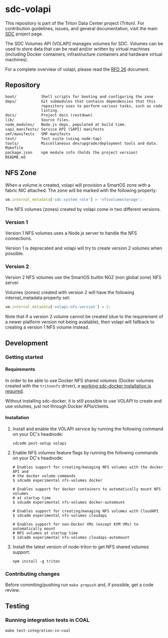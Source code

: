 <!--
    This Source Code Form is subject to the terms of the Mozilla Public
    License, v. 2.0. If a copy of the MPL was not distributed with this
    file, You can obtain one at http://mozilla.org/MPL/2.0/.
-->

<!--
    Copyright (c) 2017, Joyent, Inc.
    Copyright 2022 MNX Cloud, Inc.
-->

# sdc-volapi

This repository is part of the Triton Data Center project (Triton).  For
contribution guidelines, issues, and general documentation, visit the main
[SDC](http://github.com/TritonDataCenter/triton) project page.

The SDC Volumes API (VOLAPI) manages volumes for SDC. Volumes can be used to
store data that can be read and/or written by virtual machines (including Docker
containers, infrastructure containers and hardware virtual machines).

For a complete overview of volapi, please read the
[RFD 26](https://github.com/TritonDataCenter/rfd/blob/master/rfd/0026/README.md)
document.

## Repository

```txt
boot/           Shell scripts for booting and configuring the zone
deps/           Git submodules that contains dependencies that this
                repository uses to perform various tasks, such as code
                linting.
docs/           Project docs (restdown)
lib/            Source files.
node_modules/   Node.js deps, populated at build time.
sapi_manifests/ Service API (SAPI) manifests
smf/manifests   SMF manifests
test/           Test suite (using node-tap)
tools/          Miscellaneous dev/upgrade/deployment tools and data.
Makefile
package.json    npm module info (holds the project version)
README.md
```

## NFS Zone

When a volume is created, volapi will provision a SmartOS zone with a fabric NIC
attached. The zone will be marked with the following property:

```js
vm.internal_metadata['sdc:system_role'] = 'nfsvolumestorage';
```

The NFS volumes (zones) created by volapi come in two different versions.

### Version 1

Version 1 NFS volumes uses a Node.js server to handle the NFS connections.

Version 1 is deprecated and volapi will try to create version 2 volumes
when possible.

### Version 2

Version 2 NFS volumes use the SmartOS builtin NGZ (non global zone) NFS server.

Volumes (zones) created with version 2 will have the following internal_metadata
property set:

```js
vm.internal_metadata['volapi-nfs-version'] = 2;
```

Note that if a version 2 volume cannot be created (due to the requirement of a
newer platform version not being available), then volapi will fallback to
creating a version 1 NFS volume instead.

## Development

### Getting started

#### Requirements

In order to be able to use Docker NFS shared volumes (Docker volumes created
with the `tritonnfs` driver), a [working sdc-docker installation is
required](https://github.com/TritonDataCenter/sdc-docker#installation).

Without installing sdc-docker, it is still possible to use VOLAPI to create and
use volumes, just not through Docker APIs/clients.

#### Installation

1. Install and enable the VOLAPI service by running the following command on
   your DC's headnode:

   ```shell
   sdcadm post-setup volapi
   ```

2. Enable NFS volumes feature flags by running the following commands on your
   DC's headnode:

   ```shell
   # Enables support for creating/managing NFS volumes with the docker API and
   # the docker volume commands
   $ sdcadm experimental nfs-volumes docker

   # Enables support for docker containers to automatically mount NFS volumes
   # at startup time
   $ sdcadm experimental nfs-volumes docker-automount

   # Enables support for creating/managing NFS volumes with CloudAPI
   $ sdcadm experimental nfs-volumes cloudapi

   # Enables support for non-Docker VMs (except KVM VMs) to automatically mount
   # NFS volumes at startup time
   $ sdcadm experimental nfs-volumes cloudapi-automount
   ```

3. Install the latest version of node-triton to get NFS shared volumes support:

   ```shell
   npm install -g triton
   ```

### Contributing changes

Before commiting/pushing run `make prepush` and, if possible, get a code
review.

## Testing

### Running integration tests in COAL

```shell
make test-integration-in-coal
```

